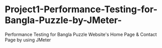 # Project1-Performance-Testing-for-Bangla-Puzzle-by-JMeter-
Performance Testing for Bangla Puzzle Website's Home Page &amp; Contact Page by using JMeter
